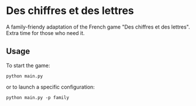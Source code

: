# Des chiffres et des lettres

A family-friendy adaptation of the French game "Des chiffres et des lettres". Extra time for those who need it.

## Usage

To start the game: 
```
python main.py
```
or to launch a specific configuration:
```
python main.py -p family
```